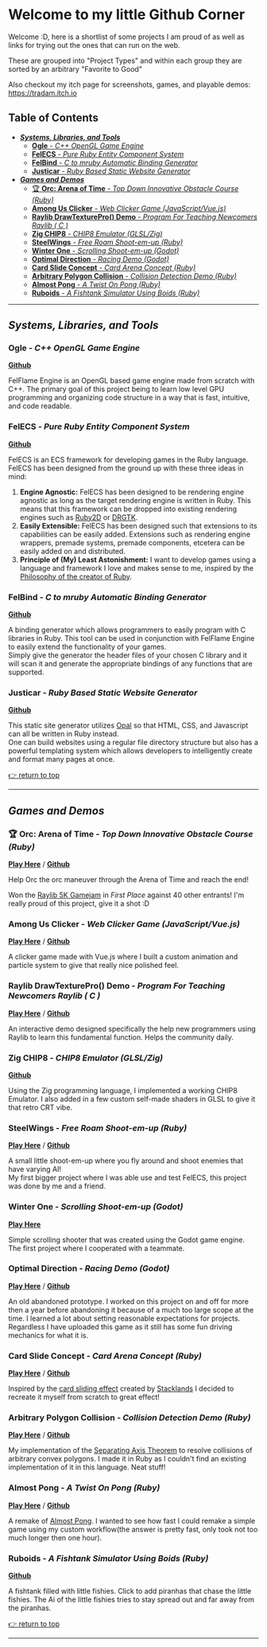# Welcome to my little Github Corner


Welcome :D, here is a shortlist of some projects I am proud of as well as links for trying out the ones that can run on the web.

These are grouped into "Project Types" and within each group they are sorted by an arbitrary "Favorite to Good"

Also checkout my itch page for screenshots, games, and playable demos:
https://tradam.itch.io

## Table of Contents
<!-- vim-markdown-toc GFM -->

* [***Systems, Libraries, and Tools***](#systems-libraries-and-tools)
	* [**Ogle** - *C++ OpenGL Game Engine*](#ogle---c-opengl-game-engine)
	* [**FelECS** - *Pure Ruby Entity Component System*](#felecs---pure-ruby-entity-component-system)
	* [**FelBind** - *C to mruby Automatic Binding Generator*](#felbind---c-to-mruby-automatic-binding-generator)
	* [**Justicar** - *Ruby Based Static Website Generator*](#justicar---ruby-based-static-website-generator)
* [***Games and Demos***](#games-and-demos)
	* [🏆 **Orc: Arena of Time** - *Top Down Innovative Obstacle Course (Ruby)*](#-orc-arena-of-time---top-down-innovative-obstacle-course-ruby)
	* [**Among Us Clicker** - *Web Clicker Game (JavaScript/Vue.js)*](#among-us-clicker---web-clicker-game-javascriptvuejs)
	* [**Raylib DrawTexturePro() Demo** - *Program For Teaching Newcomers Raylib ( C )*](#raylib-drawtexturepro-demo---program-for-teaching-newcomers-raylib--c-)
	* [**Zig CHIP8** - *CHIP8 Emulator (GLSL/Zig)*](#zig-chip8---chip8-emulator-glslzig)
	* [**SteelWings** - *Free Roam Shoot-em-up (Ruby)*](#steelwings---free-roam-shoot-em-up-ruby)
	* [**Winter One** - *Scrolling Shoot-em-up (Godot)*](#winter-one---scrolling-shoot-em-up-godot)
	* [**Optimal Direction** - *Racing Demo (Godot)*](#optimal-direction---racing-demo-godot)
	* [**Card Slide Concept** - *Card Arena Concept (Ruby)*](#card-slide-concept---card-arena-concept-ruby)
	* [**Arbitrary Polygon Collision** - *Collision Detection Demo (Ruby)*](#arbitrary-polygon-collision---collision-detection-demo-ruby)
	* [**Almost Pong** - *A Twist On Pong (Ruby)*](#almost-pong---a-twist-on-pong-ruby)
	* [**Ruboids** - *A Fishtank Simulator Using Boids (Ruby)*](#ruboids---a-fishtank-simulator-using-boids-ruby)

<!-- vim-markdown-toc -->

---

## ***Systems, Libraries, and Tools***

### **Ogle** - *C++ OpenGL Game Engine*
[**Github**](https://github.com/realtradam/Ogle)

FelFlame Engine is an OpenGL based game engine made from scratch with C++. The primary goal of this project being to learn low level GPU programming and organizing code structure in a way that is fast, intuitive, and code readable.

### **FelECS** - *Pure Ruby Entity Component System*
[**Github**](https://github.com/realtradam/FelECS)

FelECS is an ECS framework for developing games in the Ruby language. FelECS has been designed from the ground up with these three ideas in mind:

1. **Engine Agnostic:** FelECS has been designed to be rendering engine agnostic as long as the target rendering engine is written in Ruby. This means that this framework can be dropped into existing rendering engines such as [Ruby2D](http://www.ruby2d.com) or [DRGTK](https://dragonruby.org/toolkit/game).
2. **Easily Extensible:** FelECS has been designed such that extensions to its capabilities can be easily added. Extensions such as rendering engine wrappers, premade systems, premade components, etcetera can be easily added on and distributed.
3. **Principle of (My) Least Astonishment:** I want to develop games using a language and framework I love and makes sense to me, inspired by the [Philosophy of the creator of Ruby](https://en.wikipedia.org/wiki/Ruby_(programming_language)#Philosophy).

### **FelBind** - *C to mruby Automatic Binding Generator*
[**Github**](https://github.com/realtradam/FelBind)

A binding generator which allows programmers to easily program with C libraries in Ruby. This tool can be used in conjunction with FelFlame Engine to easily extend the functionality of your games.  
Simply give the generator the header files of your chosen C library and it will scan it and generate the appropriate bindings of any functions that are supported.

### **Justicar** - *Ruby Based Static Website Generator*
[**Github**](https://github.com/realtradam/Justicar)

This static site generator utilizes [Opal](https://opalrb.com) so that HTML, CSS, and Javascript can all be written in Ruby instead.  
One can build websites using a regular file directory structure but also has a powerful templating system which allows developers to intelligently create and format many pages at once.

[👉 return to top](#welcome-to-my-little-github-corner)

---

## ***Games and Demos***

### 🏆 **Orc: Arena of Time** - *Top Down Innovative Obstacle Course (Ruby)*
[**Play Here**](https://tradam.itch.io/orc-arena-of-time) / [**Github**](https://github.com/realtradam/orc-arena-of-time)

Help Orc the orc maneuver through the Arena of Time and reach the end!

Won the [Raylib 5K Gamejam](https://itch.io/jam/raylib-5k-gamejam/results/enjoyment-is-the-game-enjoyable-to-play) in *First Place* against 40 other entrants! I'm really proud of this project, give it a shot :D

### **Among Us Clicker** - *Web Clicker Game (JavaScript/Vue.js)*
[**Play Here**](https://imposter.exposed) / [**Github**](https://github.com/realtradam/Amongus-Clicker)

A clicker game made with Vue.js where I built a custom animation and particle system to give that really nice polished feel.

### **Raylib DrawTexturePro() Demo** - *Program For Teaching Newcomers Raylib ( C )*
[**Play Here**](https://tradam.itch.io/raylib-drawtexturepro-interactive-demo) / [**Github**](https://github.com/realtradam/raylib-DrawTexturePro-interactive-demo)

An interactive demo designed specifically the help new programmers using Raylib to learn this fundamental function. Helps the community daily.

### **Zig CHIP8** - *CHIP8 Emulator (GLSL/Zig)*
[**Github**](https://github.com/realtradam/zig-chip-8)

Using the Zig programming language, I implemented a working CHIP8 Emulator. I also added in a few custom self-made shaders in GLSL to give it that retro CRT vibe.

### **SteelWings** - *Free Roam Shoot-em-up (Ruby)*
[**Play Here**](https://argo.itch.io/steelwings) / [**Github**](https://github.com/realtradam/SteelWings)  

A small little shoot-em-up where you fly around and shoot enemies that have varying AI!  
My first bigger project where I was able use and test FelECS, this project was done by me and a friend.

### **Winter One** - *Scrolling Shoot-em-up (Godot)*
[**Play Here**](https://tradam.itch.io/winter-one)  

Simple scrolling shooter that was created using the Godot game engine.  
The first project where I cooperated with a teammate.

### **Optimal Direction** - *Racing Demo (Godot)*
[**Play Here**](https://tradam.itch.io/optimal-direction) / [**Github**](https://github.com/realtradam/optimal-direction)  

An old abandoned prototype. I worked on this project on and off for more then a year before abandoning it because of a much too large scope at the time. I learned a lot about setting reasonable expectations for projects.  
Regardless I have uploaded this game as it still has some fun driving mechanics for what it is.

### **Card Slide Concept** - *Card Arena Concept (Ruby)*
[**Play Here**](https://tradam.itch.io/card-slide-prototype) / [**Github**](https://github.com/realtradam/card-slide-concept)  

Inspired by the [card sliding effect](https://cdn.discordapp.com/attachments/611458387200180257/972393170564427786/2022-05-03_12-12-36.mp4) created by [Stacklands](https://store.steampowered.com/app/1948280/Stacklands/) I decided to recreate it myself from scratch to great effect!

### **Arbitrary Polygon Collision** - *Collision Detection Demo (Ruby)*
[**Play Here**](https://tradam.itch.io/arbitrary-polygon-collision-demo) / [**Github**](https://github.com/realtradam/arbitrary-polygon-collision)  

My implementation of the [Separating Axis Theorem](https://en.wikipedia.org/wiki/Hyperplane_separation_theorem#Use_in_collision_detection) to resolve collisions of arbitrary convex polygons. I made it in Ruby as I couldn't find an existing implementation of it in this language. Neat stuff!

### **Almost Pong** - *A Twist On Pong (Ruby)*
[**Play Here**](https://tradam.itch.io/almost-pong) / [**Github**](https://github.com/realtradam/almost-pong)  

A remake of [Almost Pong](https://www.lessmilk.com/almost-pong/). I wanted to see how fast I could remake a simple game using my custom workflow(the answer is pretty fast, only took not too much longer then one hour).


### **Ruboids** - *A Fishtank Simulator Using Boids (Ruby)*
[**Github**](https://github.com/realtradam/ruboids)  

A fishtank filled with little fishies. Click to add piranhas that chase the little fishies. The Ai of the little fishies tries to stay spread out and far away from the piranhas.

[👉 return to top](#welcome-to-my-little-github-corner)

---

